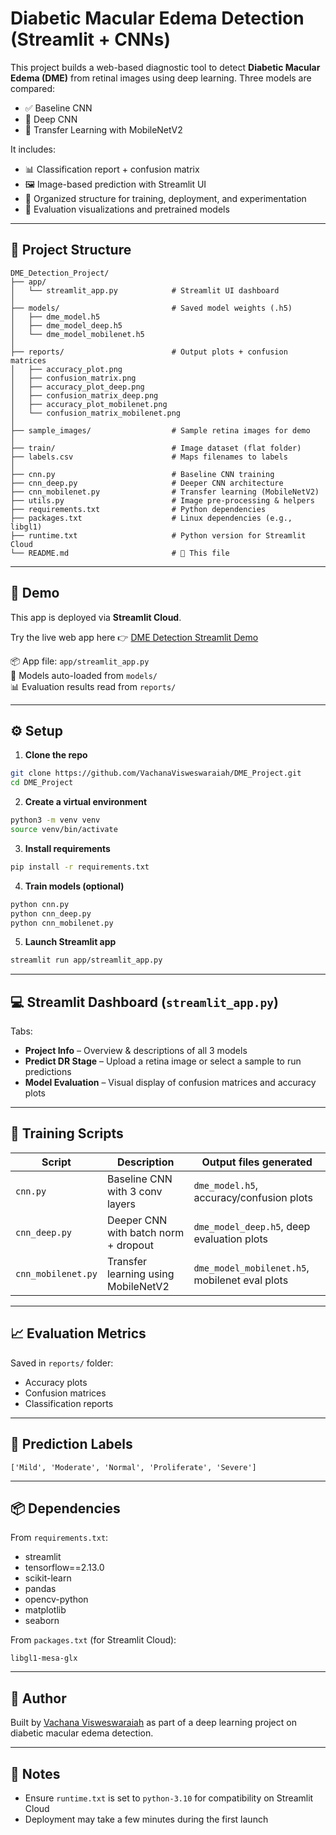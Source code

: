 # Diabetic Macular Edema Detection (Streamlit + CNNs)

This project builds a web-based diagnostic tool to detect **Diabetic Macular Edema (DME)** from retinal images using deep learning. Three models are compared:

* ✅ Baseline CNN
* 🧱 Deep CNN
* 📱 Transfer Learning with MobileNetV2

It includes:

* 📊 Classification report + confusion matrix
* 🖼️ Image-based prediction with Streamlit UI
* 📁 Organized structure for training, deployment, and experimentation
* 🧪 Evaluation visualizations and pretrained models

---

## 📁 Project Structure

```
DME_Detection_Project/
├── app/
│   └── streamlit_app.py            # Streamlit UI dashboard
│
├── models/                         # Saved model weights (.h5)
│   ├── dme_model.h5
│   ├── dme_model_deep.h5
│   └── dme_model_mobilenet.h5
│
├── reports/                        # Output plots + confusion matrices
│   ├── accuracy_plot.png
│   ├── confusion_matrix.png
│   ├── accuracy_plot_deep.png
│   ├── confusion_matrix_deep.png
│   ├── accuracy_plot_mobilenet.png
│   └── confusion_matrix_mobilenet.png
│
├── sample_images/                  # Sample retina images for demo
│
├── train/                          # Image dataset (flat folder)
├── labels.csv                      # Maps filenames to labels
│
├── cnn.py                          # Baseline CNN training
├── cnn_deep.py                     # Deeper CNN architecture
├── cnn_mobilenet.py                # Transfer learning (MobileNetV2)
├── utils.py                        # Image pre-processing & helpers
├── requirements.txt                # Python dependencies
├── packages.txt                    # Linux dependencies (e.g., libgl1)
├── runtime.txt                     # Python version for Streamlit Cloud
└── README.md                       # 📄 This file
```

---

## 🚀 Demo

This app is deployed via **Streamlit Cloud**.

Try the live web app here 👉 [DME Detection Streamlit Demo](https://dmeproject0.streamlit.app/)

📦 App file: `app/streamlit_app.py`  
📁 Models auto-loaded from `models/`  
📊 Evaluation results read from `reports/`

---

## ⚙️ Setup

1. **Clone the repo**

```bash
git clone https://github.com/VachanaVisweswaraiah/DME_Project.git
cd DME_Project
```

2. **Create a virtual environment**

```bash
python3 -m venv venv
source venv/bin/activate
```

3. **Install requirements**

```bash
pip install -r requirements.txt
```

4. **Train models (optional)**

```bash
python cnn.py
python cnn_deep.py
python cnn_mobilenet.py
```

5. **Launch Streamlit app**

```bash
streamlit run app/streamlit_app.py
```

---

## 💻 Streamlit Dashboard (`streamlit_app.py`)

Tabs:

- **Project Info** – Overview & descriptions of all 3 models
- **Predict DR Stage** – Upload a retina image or select a sample to run predictions
- **Model Evaluation** – Visual display of confusion matrices and accuracy plots

---

## 🧠 Training Scripts

| Script            | Description                                    | Output files generated                          |
|-------------------|------------------------------------------------|-------------------------------------------------|
| `cnn.py`          | Baseline CNN with 3 conv layers               | `dme_model.h5`, accuracy/confusion plots        |
| `cnn_deep.py`     | Deeper CNN with batch norm + dropout         | `dme_model_deep.h5`, deep evaluation plots      |
| `cnn_mobilenet.py`| Transfer learning using MobileNetV2          | `dme_model_mobilenet.h5`, mobilenet eval plots  |

---

## 📈 Evaluation Metrics

Saved in `reports/` folder:

- Accuracy plots
- Confusion matrices
- Classification reports

---

## 🔮 Prediction Labels

```
['Mild', 'Moderate', 'Normal', 'Proliferate', 'Severe']
```

---

## 📦 Dependencies

From `requirements.txt`:

- streamlit
- tensorflow==2.13.0
- scikit-learn
- pandas
- opencv-python
- matplotlib
- seaborn

From `packages.txt` (for Streamlit Cloud):

```
libgl1-mesa-glx
```

---

## 👤 Author

Built by [Vachana Visweswaraiah](https://github.com/VachanaVisweswaraiah) as part of a deep learning project on diabetic macular edema detection.

---

## 📌 Notes

- Ensure `runtime.txt` is set to `python-3.10` for compatibility on Streamlit Cloud
- Deployment may take a few minutes during the first launch

